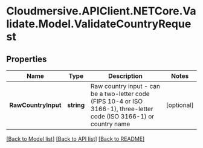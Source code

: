 # Cloudmersive.APIClient.NETCore.Validate.Model.ValidateCountryRequest
## Properties

Name | Type | Description | Notes
------------ | ------------- | ------------- | -------------
**RawCountryInput** | **string** | Raw country input - can be a two-letter code (FIPS 10-4 or ISO 3166-1), three-letter code (ISO 3166-1) or country name | [optional] 

[[Back to Model list]](../README.md#documentation-for-models) [[Back to API list]](../README.md#documentation-for-api-endpoints) [[Back to README]](../README.md)

